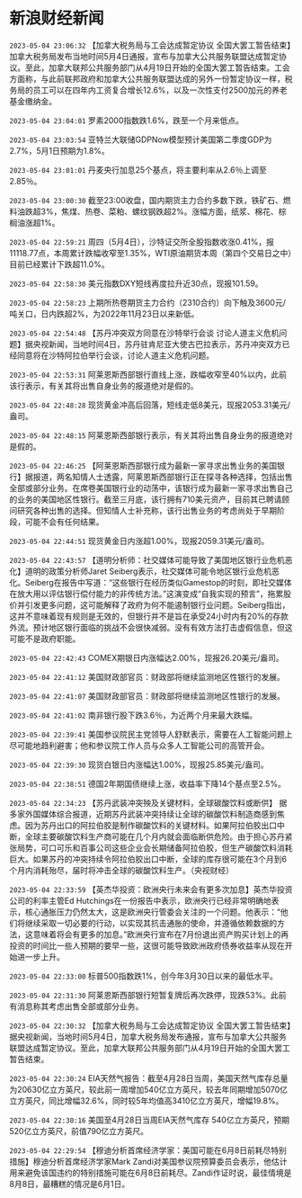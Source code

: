 # 新浪财经新闻
`2023-05-04 23:06:32` 【加拿大税务局与工会达成暂定协议 全国大罢工暂告结束】加拿大税务局发布当地时间5月4日通报，宣布与加拿大公共服务联盟达成暂定协议。至此，加拿大联邦公共服务部门从4月19日开始的全国大罢工暂告结束。工会方面称，与此前联邦政府和加拿大公共服务联盟达成的另外一份暂定协议一样，税务局的员工可以在四年内工资复合增长12.6%，以及一次性支付2500加元的养老基金缴纳金。

`2023-05-04 23:04:01` 罗素2000指数跌1.6%，跌至一个月来低点。

`2023-05-04 23:03:54` 亚特兰大联储GDPNow模型预计美国第二季度GDP为2.7%，5月1日预期为1.8%。

`2023-05-04 23:01:01` 丹麦央行加息25个基点，将主要利率从2.6％上调至2.85％。

`2023-05-04 23:00:30` 截至23:00收盘，国内期货主力合约多数下跌，铁矿石、燃料油跌超3%，焦煤、热卷、菜粕、螺纹钢跌超2%。涨幅方面，纸浆、棉花、棕榈油涨超1%。

`2023-05-04 22:59:21` 周四（5月4日），沙特证交所全股指数收涨0.41%，报11118.77点，本周累计跌幅收窄至1.35%，WTI原油期货本周（第四个交易日之中）目前已经累计下跌超11.0%。

`2023-05-04 22:58:30` 美元指数DXY短线再度拉升近30点，现报101.59。

`2023-05-04 22:58:23` 上期所热卷期货主力合约（2310合约）向下触及3600元/吨关口，日内跌超2%，为2022年11月23日以来新低。

`2023-05-04 22:54:48` 【苏丹冲突双方同意在沙特举行会谈 讨论人道主义危机问题】据央视新闻，当地时间4日，苏丹驻肯尼亚大使古巴拉表示，苏丹冲突双方已经同意将在沙特阿拉伯举行会谈，讨论人道主义危机问题。

`2023-05-04 22:53:31` 阿莱恩斯西部银行直线上涨，跌幅收窄至40%以内，此前该行表示，有关其将出售自身业务的报道绝对是假的。

`2023-05-04 22:48:28` 现货黄金冲高后回落，短线走低8美元，现报2053.31美元/盎司。

`2023-05-04 22:48:15` 阿莱恩斯西部银行表示，有关其将出售自身业务的报道绝对是假的。

`2023-05-04 22:46:25` 【阿莱恩斯西部银行成为最新一家寻求出售业务的美国银行】据报道，两名知情人士透露，阿莱恩斯西部银行正在探寻各种选择，包括出售全部或部分业务。在席卷美国银行业的动荡中，该银行成为最新一家寻求出售自己的业务的美国地区性银行。截至三月底，该行拥有710美元资产，目前其已聘请顾问研究各种出售的选择。但知情人士补充称，该行出售业务的考虑尚处于早期阶段，可能不会有任何结果。

`2023-05-04 22:44:51` 现货黄金日内涨超1.00%，现报2059.31美元/盎司。

`2023-05-04 22:43:57` 【道明分析师：社交媒体可能导致了美国地区银行业危机恶化】道明的政策分析师Jaret Seiberg表示，社交媒体可能令地区银行业危机恶化。Seiberg在报告中写道：“这些银行在经历类似Gamestop的时刻，即社交媒体在放大用以评估银行偿付能力的非传统方法。”这演变成“自我实现的预言”，拖累股价并引发更多问题，这可能解释了政府为何不能遏制银行业问题。Seiberg指出，这并不意味着现有规则是无效的，但银行并不是旨在承受24小时内有20%的存款外流。预计地区银行面临的挑战不会很快减弱。没有有效方法打击虚假信息，但这可能不是政府职能。

`2023-05-04 22:42:43` COMEX期银日内涨幅达2.00%，现报26.20美元/盎司。

`2023-05-04 22:41:12` 美国财政部官员：财政部将继续监测地区性银行的发展。

`2023-05-04 22:41:07` 美国财政部官员：财政部将继续监测地区性银行的发展。

`2023-05-04 22:41:02` 南非银行股下跌3.6％，为近两个月来最大跌幅。

`2023-05-04 22:39:41` 美国参议院民主党领导人舒默表示，需要在人工智能问题上尽可能地趋利避害；他和参议院工作人员与众多人工智能公司的高管开会。

`2023-05-04 22:39:30` 现货白银日内涨幅达1.00%，现报25.85美元/盎司。

`2023-05-04 22:38:51` 德国2年期国债继续上涨，收益率下降14个基点至2.5%。

`2023-05-04 22:34:23` 【苏丹武装冲突殃及关键材料，全球碳酸饮料或断供】 据多家外国媒体综合报道，近期苏丹武装冲突持续让全球的碳酸饮料制造商感到焦虑。因为苏丹出口的阿拉伯胶是制作碳酸饮料的关键材料。如果阿拉伯胶出口中断，全球主要碳酸饮料生产商可能在几个月内就会面临断供危险。由于担心苏丹紧张局势，可口可乐和百事公司这些企业会长期储备阿拉伯胶，但生产碳酸饮料消耗巨大。如果苏丹的冲突持续令阿拉伯胶出口中断，全球的库存很可能在3个月到6个月内消耗殆尽，届时将冲击全球的碳酸饮料生产。（央视财经）

`2023-05-04 22:33:59` 【英杰华投资：欧洲央行未来会有更多次加息】英杰华投资公司的利率主管Ed Hutchings在一份报告中表示，欧洲央行已经非常明确地表示，核心通胀压力仍然太大，这是欧洲央行管委会关注的一个问题。他表示：“他们将继续采取一切必要的行动，以实现其抗击通胀的使命，并遵循依赖数据的方法，这意味着将会有更多的加息。”欧洲央行宣布在7月份退出资产购买计划上的再投资的时间比一些人预期的要早一些，这很可能导致欧洲政府债券收益率从现在开始进一步上升。

`2023-05-04 22:33:00` 标普500指数跌1%，创今年3月30日以来的最低水平。

`2023-05-04 22:31:30` 阿莱恩斯西部银行短暂复牌后再次跌停，现跌53%。此前有消息称其考虑出售全部或部分业务。

`2023-05-04 22:30:32` 【加拿大税务局与工会达成暂定协议 全国大罢工暂告结束】据央视新闻，当地时间5月4日，加拿大税务局发布通报，宣布与加拿大公共服务联盟达成暂定协议。至此，加拿大联邦公共服务部门从4月19日开始的全国大罢工暂告结束。

`2023-05-04 22:30:24` EIA天然气报告：截至4月28日当周，美国天然气库存总量为20630亿立方英尺，较此前一周增加540亿立方英尺，较去年同期增加5070亿立方英尺，同比增幅32.6%，同时较5年均值高3410亿立方英尺，增幅19.8%。

`2023-05-04 22:30:16` 美国至4月28日当周EIA天然气库存 540亿立方英尺，预期520亿立方英尺，前值790亿立方英尺。

`2023-05-04 22:29:54` 【穆迪分析首席经济学家：美国可能在6月8日前耗尽特别措施】穆迪分析首席经济学家Mark Zandi对美国参议院预算委员会表示，他估计用来避免该国违约的特别措施可能在6月8日前耗尽。Zandi作证时说，最佳情境是8月8日，最糟糕的情况是6月1日。

